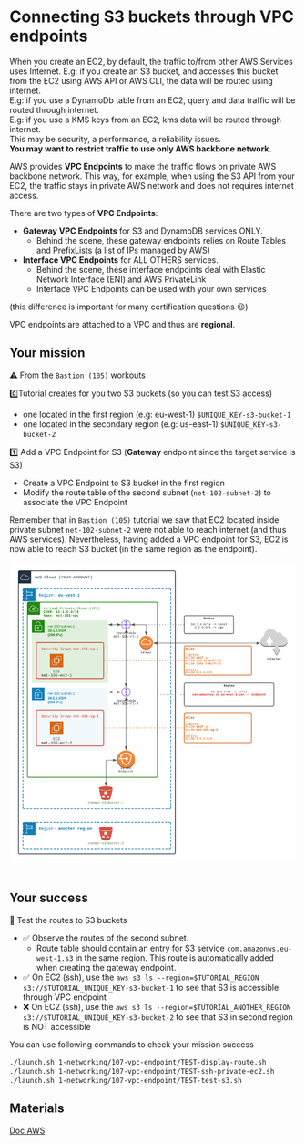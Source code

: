 # Connecting S3 buckets through VPC endpoints

When you create an EC2, by default, the traffic to/from other AWS Services uses Internet.
E.g: if you create an S3 bucket, and accesses this bucket from the EC2 using AWS API or AWS CLI, the data will be routed using internet.  
E.g: if you use a DynamoDb table from an EC2, query and data traffic will be routed through internet.  
E.g: if you use a KMS keys from an EC2, kms data will be routed through internet.  
This may be security, a performance, a reliability issues.  
**You may want to restrict traffic to use only AWS backbone network.**

AWS provides **VPC Endpoints** to make the traffic flows on private AWS backbone network.
This way, for example, when using the S3 API from your EC2, the traffic stays in private AWS network and does not requires internet access.

There are two types of **VPC Endpoints**:
- **Gateway VPC Endpoints** for S3 and DynamoDB services ONLY. 
  - Behind the scene, these gateway endpoints relies on Route Tables and PrefixLists (a list of IPs managed by AWS)
- **Interface VPC Endpoints** for ALL OTHERS services. 
  - Behind the scene, these interface endpoints deal with Elastic Network Interface (ENI) and AWS PrivateLink
  - Interface VPC Endpoints can be used with your own services

(this difference is important for many certification questions 😉)

VPC endpoints are attached to a VPC and thus are **regional**.

## Your mission
⚠️ From the `Bastion (105)` workouts

0️⃣Tutorial creates for you two S3 buckets (so you can test S3 access)
  - one located in the first region (e.g: eu-west-1) `$UNIQUE_KEY-s3-bucket-1`
  - one located in the secondary region  (e.g: us-east-1) `$UNIQUE_KEY-s3-bucket-2`   

1️⃣ Add a VPC Endpoint for S3 (**Gateway** endpoint since the target service is S3)
  - Create a VPC Endpoint to S3 bucket in the first region
  - Modify the route table of the second subnet (``net-102-subnet-2``) to associate the VPC Endpoint

Remember that in `Bastion (105)` tutorial we saw that EC2 located inside private subnet ``net-102-subnet-2`` were not able to reach internet (and thus AWS services).
Nevertheless, having added a VPC endpoint for S3, EC2 is now able to reach S3 bucket (in the same region as the endpoint).

<div align="center">
<img src="./doc/107-vpc-endpoint.png" width="900" alt="Image of VPCEndpoint">
</div>
<br>

## Your success
🏁 Test the routes to S3 buckets

- ✅ Observe the routes of the second subnet. 
  - Route table should contain an entry for S3 service `com.amazonws.eu-west-1.s3` in the same region. This route is automatically added when creating the gateway endpoint.
- ✅ On EC2 (ssh), use the `aws s3 ls --region=$TUTORIAL_REGION s3://$TUTORIAL_UNIQUE_KEY-s3-bucket-1` to see that S3 is accessible through VPC endpoint
- ❌ On EC2 (ssh), use the `aws s3 ls --region=$TUTORIAL_ANOTHER_REGION  s3://$TUTORIAL_UNIQUE_KEY-s3-bucket-2` to see that S3 in second region is NOT accessible

You can use following commands to check your mission success
```shell
./launch.sh 1-networking/107-vpc-endpoint/TEST-display-route.sh
./launch.sh 1-networking/107-vpc-endpoint/TEST-ssh-private-ec2.sh
./launch.sh 1-networking/107-vpc-endpoint/TEST-test-s3.sh
```


## Materials

[Doc AWS](https://docs.aws.amazon.com/vpc/latest/privatelink/vpc-endpoints.html)
